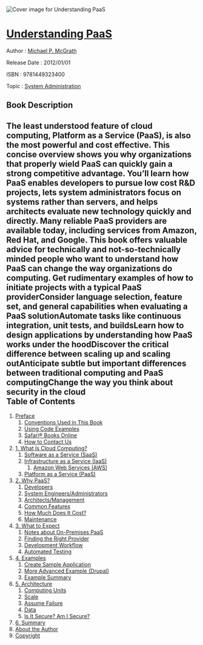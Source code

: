 ![Cover image for Understanding PaaS](https://imgdetail.ebookreading.net/cover/cover/system_admin/EB9781449323400.jpg)

[Understanding PaaS](https://ebookreading.net/view/book/Understanding+PaaS-EB9781449323400_1.html "Understanding PaaS")
====================================================================================================================

Author : [Michael P. McGrath](https://ebookreading.net/search/author/Michael+P.+McGrath)

Release Date : 2012/01/01

ISBN : 9781449323400

Topic : [System Administration](https://ebookreading.net/search/category/system-administration)

Book Description
-----------------

The least understood feature of cloud computing, Platform as a Service (PaaS), is also the most powerful and cost effective. This concise overview shows you why organizations that properly wield PaaS can quickly gain a strong competitive advantage. You’ll learn how PaaS enables developers to pursue low cost R&amp;D projects, lets system administrators focus on systems rather than servers, and helps architects evaluate new technology quickly and directly.
Many reliable PaaS providers are available today, including services from Amazon, Red Hat, and Google. This book offers valuable advice for technically and not-so-technically minded people who want to understand how PaaS can change the way organizations do computing.
Get rudimentary examples of how to initiate projects with a typical PaaS providerConsider language selection, feature set, and general capabilities when evaluating a PaaS solutionAutomate tasks like continuous integration, unit tests, and buildsLearn how to design applications by understanding how PaaS works under the hoodDiscover the critical difference between scaling up and scaling outAnticipate subtle but important differences between traditional computing and PaaS computingChange the way you think about security in the cloud              
Table of Contents
-----------------

1. [Preface](https://ebookreading.net/view/book/Understanding+PaaS-EB9781449323400_3.html)
    1. [Conventions Used in This Book](https://ebookreading.net/view/book/Understanding+PaaS-EB9781449323400_3.html#I_sect1_d1e132)
    1. [Using Code Examples](https://ebookreading.net/view/book/Understanding+PaaS-EB9781449323400_3.html#I_sect1_d1e171)
    1. [Safari® Books Online](https://ebookreading.net/view/book/Understanding+PaaS-EB9781449323400_3.html#I_sect1_d1e186)
    1. [How to Contact Us](https://ebookreading.net/view/book/Understanding+PaaS-EB9781449323400_3.html#I_sect1_d1e199)
1. [1. What Is Cloud Computing?](https://ebookreading.net/view/book/Understanding+PaaS-EB9781449323400_4.html)
    1. [Software as a Service (SaaS)](https://ebookreading.net/view/book/Understanding+PaaS-EB9781449323400_4.html#_saas_software_as_a)
    1. [Infrastructure as a Service (IaaS)](https://ebookreading.net/view/book/Understanding+PaaS-EB9781449323400_4.html#_iaas_infrastructur)
        1. [Amazon Web Services (AWS)](https://ebookreading.net/view/book/Understanding+PaaS-EB9781449323400_4.html#_aws_amazon_web_ser)
    1. [Platform as a Service (PaaS)](https://ebookreading.net/view/book/Understanding+PaaS-EB9781449323400_4.html#_paas_platform_as_a)
1. [2. Why PaaS?](https://ebookreading.net/view/book/Understanding+PaaS-EB9781449323400_5.html)
    1. [Developers](https://ebookreading.net/view/book/Understanding+PaaS-EB9781449323400_5.html#_developers)
    1. [System Engineers/Administrators](https://ebookreading.net/view/book/Understanding+PaaS-EB9781449323400_5.html#_system_engineers_a)
    1. [Architects/Management](https://ebookreading.net/view/book/Understanding+PaaS-EB9781449323400_5.html#_architects_managem)
    1. [Common Features](https://ebookreading.net/view/book/Understanding+PaaS-EB9781449323400_5.html#_common_features)
    1. [How Much Does It Cost?](https://ebookreading.net/view/book/Understanding+PaaS-EB9781449323400_5.html#_how_much_does_it_c)
    1. [Maintenance](https://ebookreading.net/view/book/Understanding+PaaS-EB9781449323400_5.html#_maintenance)
1. [3. What to Expect](https://ebookreading.net/view/book/Understanding+PaaS-EB9781449323400_6.html)
    1. [Notes about On-Premises PaaS](https://ebookreading.net/view/book/Understanding+PaaS-EB9781449323400_6.html#_notes_about_on_pre)
    1. [Finding the Right Provider](https://ebookreading.net/view/book/Understanding+PaaS-EB9781449323400_6.html#_finding_the_right_)
    1. [Development Workflow](https://ebookreading.net/view/book/Understanding+PaaS-EB9781449323400_6.html#_development_workfl)
    1. [Automated Testing](https://ebookreading.net/view/book/Understanding+PaaS-EB9781449323400_6.html#_automated_testing)
1. [4. Examples](https://ebookreading.net/view/book/Understanding+PaaS-EB9781449323400_7.html)
    1. [Create Sample Application](https://ebookreading.net/view/book/Understanding+PaaS-EB9781449323400_7.html#_create_sample_appl)
    1. [More Advanced Example (Drupal)](https://ebookreading.net/view/book/Understanding+PaaS-EB9781449323400_7.html#_more_advanced_exam)
    1. [Example Summary](https://ebookreading.net/view/book/Understanding+PaaS-EB9781449323400_7.html#_example_summary)
1. [5. Architecture](https://ebookreading.net/view/book/Understanding+PaaS-EB9781449323400_8.html)
    1. [Computing Units](https://ebookreading.net/view/book/Understanding+PaaS-EB9781449323400_8.html#_computing_units)
    1. [Scale](https://ebookreading.net/view/book/Understanding+PaaS-EB9781449323400_8.html#_scale)
    1. [Assume Failure](https://ebookreading.net/view/book/Understanding+PaaS-EB9781449323400_8.html#_assume_failure)
    1. [Data](https://ebookreading.net/view/book/Understanding+PaaS-EB9781449323400_8.html#_data)
    1. [Is It Secure? Am I Secure?](https://ebookreading.net/view/book/Understanding+PaaS-EB9781449323400_8.html#_is_it_secure_am_i_)
1. [6. Summary](https://ebookreading.net/view/book/Understanding+PaaS-EB9781449323400_9.html)
1. [About the Author](https://ebookreading.net/view/book/Understanding+PaaS-EB9781449323400_10.html)
1. [Copyright](https://ebookreading.net/view/book/Understanding+PaaS-EB9781449323400_11.html)
